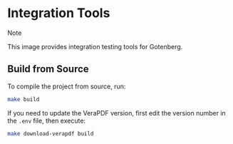 # Integration Tools

> [!NOTE]  
> This image provides integration testing tools for Gotenberg.

## Build from Source

To compile the project from source, run:

```bash
make build
```

If you need to update the VeraPDF version, first edit the version number in the `.env` file, then execute:

```bash
make download-verapdf build
```